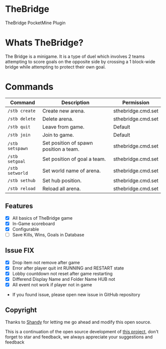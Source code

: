 # TheBridge
TheBridge PocketMine Plugin

# Whats TheBridge?
The Bridge is a minigame. It is a type of duel which involves 2 teams attempting to score goals on the opposite side by crossing a 1 block-wide bridge while attempting to protect their own goal.

# Commands
Command | Description | Permission
--- | --- | ---
`/stb create` | Create new arena. | sthebridge.cmd.set
`/stb delete` | Delete arena. | sthebridge.cmd.set
`/stb quit` | Leave from game. | Default
`/stb join` | Join to game. | Default
`/stb setspawn` | Set position of spawn position a team. | sthebridge.cmd.set
`/stb setgoal` | Set position of goal a team. | sthebridge.cmd.set
`/stb setworld` | Set world name of arena. | sthebridge.cmd.set
`/stb sethub` | Set hub position. | sthebridge.cmd.set
`/stb reload` | Reload all arena. | sthebridge.cmd.set

## Features
- [X] All basics of TheBridge game
- [X] In-Game scoreboard
- [X] Configurable
- [ ] Save Kills, Wins, Goals in Database

## Issue FIX
- [X] Drop item not remove after game
- [x] Error after player quit int RUNNING and RESTART state
- [x] Lobby countdown not reset after game restarting
- [x] Differend Display Name and Folder Name HUB not 
- [x] All event not work if player not in game
- If you found issue, please open new issue in GitHub repository


## Copyright
Thanks to [Shandy](https://github.com/SandhyR) for letting me go ahead and modify this open source.

This is a continuation of the open source development of [this project](https://github.com/SandhyR/TheBridge), don't forget to star and feedback, we always appreciate your suggestions and feedback


